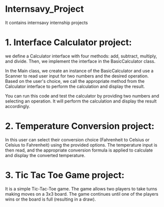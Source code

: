 # Internsavy_Project
It contains internsavy internship projects
# 1. Interface Calculator project:
we define a Calculator interface with four methods: add, subtract, multiply, and divide. Then, we implement the interface in the BasicCalculator class.

In the Main class, we create an instance of the BasicCalculator and use a Scanner to read user input for two numbers and the desired operation. Based on the user's choice, we call the appropriate method from the Calculator interface to perform the calculation and display the result.

You can run this code and test the calculator by providing two numbers and selecting an operation. It will perform the calculation and display the result accordingly.

# 2. Temperature Conversion project:
In this user can select their conversion choice (Fahrenheit to Celsius or Celsius to Fahrenheit) using the provided options. The temperature input is then read, and the appropriate conversion formula is applied to calculate and display the converted temperature.

# 3. Tic Tac Toe Game project:
It is a simple Tic-Tac-Toe game. The game allows two players to take turns making moves on a 3x3 board. The game continues until one of the players wins or the board is full (resulting in a draw).
